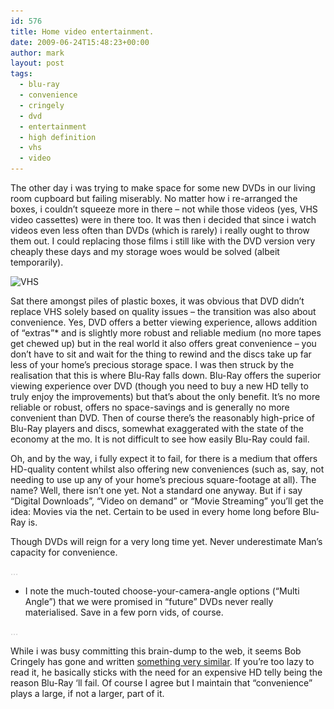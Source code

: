 ```yaml
---
id: 576
title: Home video entertainment.
date: 2009-06-24T15:48:23+00:00
author: mark
layout: post
tags:
  - blu-ray
  - convenience
  - cringely
  - dvd
  - entertainment
  - high definition
  - vhs
  - video
---
```

The other day i was trying to make space for some new DVDs in our living room cupboard but failing miserably. No matter how i re-arranged the boxes, i couldn&#8217;t squeeze more in there &#8211; not while those videos (yes, VHS video cassettes) were in there too. It was then i decided that since i watch videos even less often than DVDs (which is rarely) i really ought to throw them out. I could replacing those films i still like with the DVD version very cheaply these days and my storage woes would be solved (albeit temporarily).

<img class="alignright size-full wp-image-580" title="VHS" src="/images/fromwp/2009/06/VHS.jpg" alt="VHS" width="280" height="173" srcset="/images/fromwp/2009/06/VHS.jpg 400w, /images/fromwp/2009/06/VHS-300x185.jpg 300w" sizes="(max-width: 280px) 100vw, 280px" />

Sat there amongst piles of plastic boxes, it was obvious that DVD didn&#8217;t replace VHS solely based on quality issues &#8211; the transition was also about convenience. Yes, DVD offers a better viewing experience, allows addition of &#8220;extras&#8221;* and is slightly more robust and reliable medium (no more tapes get chewed up) but in the real world it also offers great convenience &#8211; you don&#8217;t have to sit and wait for the thing to rewind and the discs take up far less of your home&#8217;s precious storage space. I was then struck by the realisation that this is where Blu-Ray falls down. Blu-Ray offers the superior viewing experience over DVD (though you need to buy a new HD telly to truly enjoy the improvements) but that&#8217;s about the only benefit. It&#8217;s no more reliable or robust, offers no space-savings and is generally no more convenient than DVD. Then of course there&#8217;s the reasonably high-price of Blu-Ray players and discs, somewhat exaggerated with the state of the economy at the mo. It is not difficult to see how easily Blu-Ray could fail.

Oh, and by the way, i fully expect it to fail, for there is a medium that offers HD-quality content whilst also offering new conveniences (such as, say, not needing to use up any of your home&#8217;s precious square-footage at all). The name? Well, there isn&#8217;t one yet. Not a standard one anyway. But if i say &#8220;Digital Downloads&#8221;, &#8220;Video on demand&#8221; or &#8220;Movie Streaming&#8221; you&#8217;ll get the idea: Movies via the net. Certain to be used in every home long before Blu-Ray is.

Though DVDs will reign for a very long time yet. Never underestimate Man&#8217;s capacity for convenience.

<span style="color: #c0c0c0;">&#8230;</span>

* I note the much-touted choose-your-camera-angle options (&#8220;Multi Angle&#8221;) that we were promised in &#8220;future&#8221; DVDs never really materialised. Save in a few porn vids, of course.

<span style="color: #c0c0c0;">&#8230;</span>

While i was busy committing this brain-dump to the web, it seems Bob Cringely has gone and written [something very similar](http://www.cringely.com/2009/06/is-blu-ray-a-failure/). If you&#8217;re too lazy to read it, he basically sticks with the need for an expensive HD telly being the reason Blu-Ray &#8216;ll fail. Of course I agree but I maintain that &#8220;convenience&#8221; plays a large, if not a larger, part of it.
